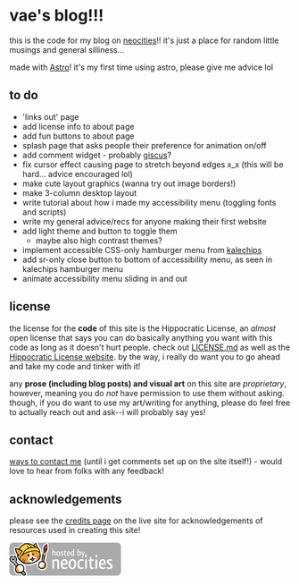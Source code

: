 # vae's blog!!!

this is the code for my blog on [neocities](https://entropically.neocities.org/)!! it's just a place for random little musings and general silliness...

made with [Astro](https://astro.build/)! it's my first time using astro, please give me advice lol

## to do
- 'links out' page
- add license info to about page
- add fun buttons to about page
- splash page that asks people their preference for animation on/off
- add comment widget - probably [giscus](https://giscus.app/)?
- fix cursor effect causing page to stretch beyond edges x_x (this will be hard... advice encouraged lol)
- make cute layout graphics (wanna try out image borders!)
- make 3-column desktop layout
- write tutorial about how i made my accessibility menu (toggling fonts and scripts)
- write my general advice/recs for anyone making their first website
- add light theme and button to toggle them
  - maybe also high contrast themes?
- implement accessible CSS-only hamburger menu from [kalechips](https://kalechips.net/projects/snippets/burger)
- add sr-only close button to bottom of accessibility menu, as seen in kalechips hamburger menu
- animate accessibility menu sliding in and out

## license
the license for the **code** of this site is the Hippocratic License, an *almost* open license that says you can do basically anything you want with this code as long as it doesn't hurt people. check out [LICENSE.md](LICENSE.md) as well as the [Hippocratic License website](https://firstdonoharm.dev/). by the way, i really do want you to go ahead and take my code and tinker with it!

any **prose (including blog posts) and visual art** on this site are *proprietary*, however, meaning you do *not* have permission to use them without asking. though, if you do want to use my art/writing for anything, please do feel free to actually reach out and ask--i will probably say yes!

## contact
[ways to contact me](https://caesium.carrd.co/) (until i get comments set up on the site itself!) - would love to hear from folks with any feedback!

## acknowledgements
please see the [credits page](https://entropically.neocities.org/credits) on the live site for acknowledgements of resources used in creating this site!

![hosted on neocities](public/img/neocities.png)